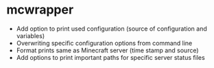 mcwrapper
=========
 * Add option to print used configuration (source of configuration and variables)
 * Overwriting specific configuration options from command line
 * Format prints same as Minecraft server (time stamp and source)
 * Add options to print important paths for specific server status files
